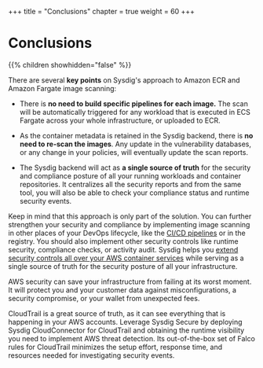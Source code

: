 +++
title = "Conclusions"
chapter = true
weight = 60
+++

# Conclusions

{{% children showhidden="false" %}}

There are several **key points** on Sysdig's approach to Amazon ECR and Amazon Fargate image scanning:

 - There is **no need to build specific pipelines for each image.** The scan will be automatically triggered for any workload that is executed in ECS Fargate across your whole infrastructure, or uploaded to ECR.

 - As the container metadata is retained in the Sysdig backend, there is **no need to re-scan the images**. Any update in the vulnerability databases, or any change in your policies, will eventually update the scan reports.

 - The Sysdig backend will act as **a single source of truth** for the security and compliance posture of all your running workloads and container repositories. It centralizes all the security reports and from the same tool, you will also be able to check your compliance status and runtime security events.

Keep in mind that this approach is only part of the solution. You can further strengthen your security and compliance by implementing image scanning in other places of your DevOps lifecycle, like the [CI/CD pipelines](https://sysdig.com/blog/image-scanning-aws-codepipeline-codebuild/) or in the registry. You should also implement other security controls like runtime security, compliance checks, or activity audit. Sysdig helps you [extend security controls all over your AWS container services](https://sysdig.com/blog/aws-container-services-security/) while serving as a single source of truth for the security posture of all your infrastructure.

AWS security can save your infrastructure from failing at its worst moment. It will protect you and your customer data against misconfigurations, a security compromise, or your wallet from unexpected fees.

CloudTrail is a great source of truth, as it can see everything that is happening in your AWS accounts. Leverage Sysdig Secure by deploying Sysdig CloudConnector for CloudTrail and obtaining the runtime visibility you need to implement AWS threat detection. Its out-of-the-box set of Falco rules for CloudTrail minimizes the setup effort, response time, and resources needed for investigating security events.
